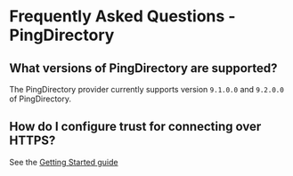 # Frequently Asked Questions - PingDirectory

## What versions of PingDirectory are supported?

The PingDirectory provider currently supports version `9.1.0.0` and `9.2.0.0` of PingDirectory.

## How do I configure trust for connecting over HTTPS?

See the [Getting Started guide](../../getting-started/pingdirectory#trusting-pingdirectory-certificates)
